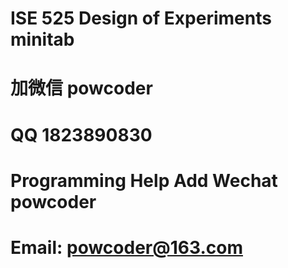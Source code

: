 # ISE 525 Design of Experiments minitab
# 加微信 powcoder

# QQ 1823890830

# Programming Help Add Wechat powcoder

# Email: powcoder@163.com

